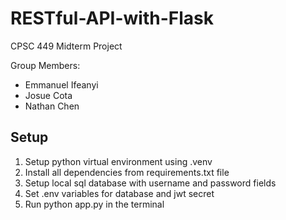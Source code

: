 # RESTful-API-with-Flask
CPSC 449 Midterm Project

Group Members:
* Emmanuel Ifeanyi
* Josue Cota
* Nathan Chen

## Setup 
1. Setup python virtual environment using .venv
2. Install all dependencies from requirements.txt file
3. Setup local sql database with username and password fields
4. Set .env variables for database and jwt secret
5. Run python app.py in the terminal
